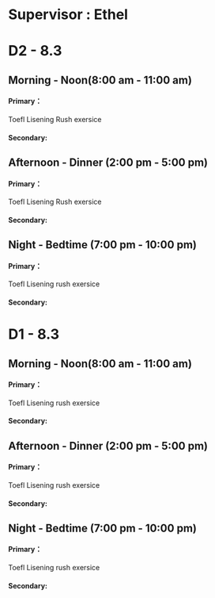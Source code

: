 # **Supervisor : Ethel**

# D2 - 8.3

## Morning - Noon(8:00 am - 11:00 am)

#### Primary：

Toefl Lisening Rush exersice

#### Secondary:

## Afternoon - Dinner (2:00 pm - 5:00 pm)

#### Primary：

Toefl Lisening Rush exersice

#### Secondary:

## Night - Bedtime (7:00 pm - 10:00 pm)

#### Primary：

Toefl Lisening rush exersice

#### Secondary:

# D1 - 8.3

## Morning - Noon(8:00 am - 11:00 am)
#### Primary：

Toefl Lisening rush exersice

#### Secondary:

## Afternoon - Dinner (2:00 pm - 5:00 pm)
#### Primary：

Toefl Lisening rush exersice

#### Secondary:

## Night - Bedtime (7:00 pm - 10:00 pm)
#### Primary：

Toefl Lisening rush exersice

#### Secondary: